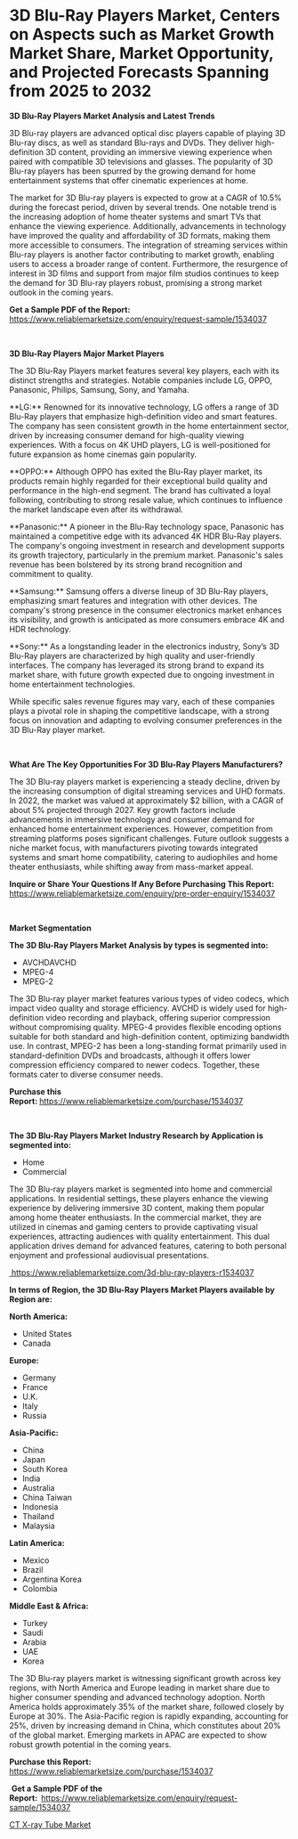 <p><h1>3D Blu-Ray Players Market, Centers on Aspects such as Market Growth Market Share, Market Opportunity, and Projected Forecasts Spanning from 2025 to 2032</h1></p><p><strong>3D Blu-Ray Players Market Analysis and Latest Trends</strong></p>
<p><p>3D Blu-ray players are advanced optical disc players capable of playing 3D Blu-ray discs, as well as standard Blu-rays and DVDs. They deliver high-definition 3D content, providing an immersive viewing experience when paired with compatible 3D televisions and glasses. The popularity of 3D Blu-ray players has been spurred by the growing demand for home entertainment systems that offer cinematic experiences at home.</p><p>The market for 3D Blu-ray players is expected to grow at a CAGR of 10.5% during the forecast period, driven by several trends. One notable trend is the increasing adoption of home theater systems and smart TVs that enhance the viewing experience. Additionally, advancements in technology have improved the quality and affordability of 3D formats, making them more accessible to consumers. The integration of streaming services within Blu-ray players is another factor contributing to market growth, enabling users to access a broader range of content. Furthermore, the resurgence of interest in 3D films and support from major film studios continues to keep the demand for 3D Blu-ray players robust, promising a strong market outlook in the coming years.</p></p>
<p><strong>Get a Sample PDF of the Report:&nbsp;</strong> <a href="https://www.reliablemarketsize.com/enquiry/request-sample/1534037?utm_campaign=3194&utm_medium=2&utm_source=Github&utm_content=ia&utm_term=06042025&utm_id=3d-blu-ray-players">https://www.reliablemarketsize.com/enquiry/request-sample/1534037</a></p>
<p>&nbsp;</p>
<p><strong>3D Blu-Ray Players Major Market Players</strong></p>
<p><p>The 3D Blu-Ray Players market features several key players, each with its distinct strengths and strategies. Notable companies include LG, OPPO, Panasonic, Philips, Samsung, Sony, and Yamaha.</p><p>**LG:** Renowned for its innovative technology, LG offers a range of 3D Blu-Ray players that emphasize high-definition video and smart features. The company has seen consistent growth in the home entertainment sector, driven by increasing consumer demand for high-quality viewing experiences. With a focus on 4K UHD players, LG is well-positioned for future expansion as home cinemas gain popularity.</p><p>**OPPO:** Although OPPO has exited the Blu-Ray player market, its products remain highly regarded for their exceptional build quality and performance in the high-end segment. The brand has cultivated a loyal following, contributing to strong resale value, which continues to influence the market landscape even after its withdrawal.</p><p>**Panasonic:** A pioneer in the Blu-Ray technology space, Panasonic has maintained a competitive edge with its advanced 4K HDR Blu-Ray players. The company's ongoing investment in research and development supports its growth trajectory, particularly in the premium market. Panasonic's sales revenue has been bolstered by its strong brand recognition and commitment to quality.</p><p>**Samsung:** Samsung offers a diverse lineup of 3D Blu-Ray players, emphasizing smart features and integration with other devices. The company's strong presence in the consumer electronics market enhances its visibility, and growth is anticipated as more consumers embrace 4K and HDR technology.</p><p>**Sony:** As a longstanding leader in the electronics industry, Sony’s 3D Blu-Ray players are characterized by high quality and user-friendly interfaces. The company has leveraged its strong brand to expand its market share, with future growth expected due to ongoing investment in home entertainment technologies.</p><p>While specific sales revenue figures may vary, each of these companies plays a pivotal role in shaping the competitive landscape, with a strong focus on innovation and adapting to evolving consumer preferences in the 3D Blu-Ray player market.</p></p>
<p>&nbsp;</p>
<p><strong>What Are The Key Opportunities For 3D Blu-Ray Players Manufacturers?</strong></p>
<p><p>The 3D Blu-ray players market is experiencing a steady decline, driven by the increasing consumption of digital streaming services and UHD formats. In 2022, the market was valued at approximately $2 billion, with a CAGR of about 5% projected through 2027. Key growth factors include advancements in immersive technology and consumer demand for enhanced home entertainment experiences. However, competition from streaming platforms poses significant challenges. Future outlook suggests a niche market focus, with manufacturers pivoting towards integrated systems and smart home compatibility, catering to audiophiles and home theater enthusiasts, while shifting away from mass-market appeal.</p></p>
<p><strong>Inquire or Share Your Questions If Any Before Purchasing This Report:</strong> <a href="https://www.reliablemarketsize.com/enquiry/pre-order-enquiry/1534037?utm_campaign=3194&utm_medium=2&utm_source=Github&utm_content=ia&utm_term=06042025&utm_id=3d-blu-ray-players">https://www.reliablemarketsize.com/enquiry/pre-order-enquiry/1534037</a></p>
<p>&nbsp;</p>
<p><strong>Market Segmentation</strong></p>
<p><strong>The 3D Blu-Ray Players Market Analysis by types is segmented into:</strong></p>
<p><ul><li>AVCHDAVCHD</li><li>MPEG-4</li><li>MPEG-2</li></ul></p>
<p><p>The 3D Blu-ray player market features various types of video codecs, which impact video quality and storage efficiency. AVCHD is widely used for high-definition video recording and playback, offering superior compression without compromising quality. MPEG-4 provides flexible encoding options suitable for both standard and high-definition content, optimizing bandwidth use. In contrast, MPEG-2 has been a long-standing format primarily used in standard-definition DVDs and broadcasts, although it offers lower compression efficiency compared to newer codecs. Together, these formats cater to diverse consumer needs.</p></p>
<p><strong>Purchase this Report:&nbsp;</strong><a href="https://www.reliablemarketsize.com/purchase/1534037?utm_campaign=3194&utm_medium=2&utm_source=Github&utm_content=ia&utm_term=06042025&utm_id=3d-blu-ray-players">https://www.reliablemarketsize.com/purchase/1534037</a></p>
<p>&nbsp;</p>
<p><strong>The 3D Blu-Ray Players Market Industry Research by Application is segmented into:</strong></p>
<p><ul><li>Home</li><li>Commercial</li></ul></p>
<p><p>The 3D Blu-ray players market is segmented into home and commercial applications. In residential settings, these players enhance the viewing experience by delivering immersive 3D content, making them popular among home theater enthusiasts. In the commercial market, they are utilized in cinemas and gaming centers to provide captivating visual experiences, attracting audiences with quality entertainment. This dual application drives demand for advanced features, catering to both personal enjoyment and professional audiovisual presentations.</p></p>
<p><a href="https://www.reliablemarketsize.com/3d-blu-ray-players-r1534037?utm_campaign=3194&utm_medium=2&utm_source=Github&utm_content=ia&utm_term=06042025&utm_id=3d-blu-ray-players">&nbsp;https://www.reliablemarketsize.com/3d-blu-ray-players-r1534037</a></p>
<p><strong>In terms of Region, the 3D Blu-Ray Players Market Players available by Region are:</strong></p>
<p>
    <p> <strong> North America: </strong>
        <ul>
            <li>United States</li>
            <li>Canada</li>
        </ul>
        </p> 
    <p> <strong> Europe: </strong>
        <ul>
            <li>Germany</li>
            <li>France</li>
            <li>U.K.</li>
            <li>Italy</li>
            <li>Russia</li>
        </ul>
        </p> 
    <p> <strong> Asia-Pacific: </strong>
        <ul>
            <li>China</li>
            <li>Japan</li>
            <li>South Korea</li>
            <li>India</li>
            <li>Australia</li>
            <li>China Taiwan</li>
            <li>Indonesia</li>
            <li>Thailand</li>
            <li>Malaysia</li>
        </ul>
        </p> 
    <p> <strong> Latin America: </strong>
        <ul>
            <li>Mexico</li>
            <li>Brazil</li>
            <li>Argentina Korea</li>
            <li>Colombia</li>
        </ul>
        </p> 
    <p> <strong> Middle East & Africa: </strong>
        <ul>
            <li>Turkey</li>
            <li>Saudi</li>
            <li>Arabia</li>
            <li>UAE</li>
            <li>Korea</li>
        </ul>
    </p>
    </p>
<p><p>The 3D Blu-ray players market is witnessing significant growth across key regions, with North America and Europe leading in market share due to higher consumer spending and advanced technology adoption. North America holds approximately 35% of the market share, followed closely by Europe at 30%. The Asia-Pacific region is rapidly expanding, accounting for 25%, driven by increasing demand in China, which constitutes about 20% of the global market. Emerging markets in APAC are expected to show robust growth potential in the coming years.</p></p>
<p><strong>Purchase this Report: </strong><a href="https://www.reliablemarketsize.com/purchase/1534037?utm_campaign=3194&utm_medium=2&utm_source=Github&utm_content=ia&utm_term=06042025&utm_id=3d-blu-ray-players">https://www.reliablemarketsize.com/purchase/1534037</a></p>
<p>&nbsp;<strong>Get a Sample PDF of the Report:&nbsp;&nbsp;</strong><a href="https://www.reliablemarketsize.com/enquiry/request-sample/1534037?utm_campaign=3194&utm_medium=2&utm_source=Github&utm_content=ia&utm_term=06042025&utm_id=3d-blu-ray-players">https://www.reliablemarketsize.com/enquiry/request-sample/1534037</a></p>
<p><strong></strong></p>
<p><p><a href="https://github.com/voetzeszuh/Market-Research-Report-List-1/blob/main/ct-x-ray-tube-market.md?utm_campaign=3194&utm_medium=2&utm_source=Github&utm_content=ia&utm_term=06042025&utm_id=3d-blu-ray-players">CT X-ray Tube Market</a></p></p>